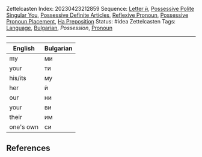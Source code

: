 Zettelcasten Index: 20230423212859
Sequence: [Letter ѝ](Letter%20%D1%9D.md), [Possessive Polite Singular You](Possessive%20Polite%20Singular%20You.md), [Possessive Definite Articles](Possessive%20Definite%20Articles.md), [Reflexive Pronoun](Reflexive%20Pronoun.md), [Possessive Pronoun Placement](Possessive%20Pronoun%20Placement.md), [На Preposition](%D0%9D%D0%B0%20Preposition.md)
Status: #idea
Zettelcasten Tags:  [Language](../map-of-content/Language.md), [Bulgarian](../map-of-content/Bulgarian.md), *Possession*, [Pronoun](Pronoun.md)

---

|English|Bulgarian|
|-------|---------|
|my|ми|
|your|ти|
|his/its|му|
|her|ѝ|
|our|ни|
|your|ви|
|their|им|
|one's own|си|

## References
